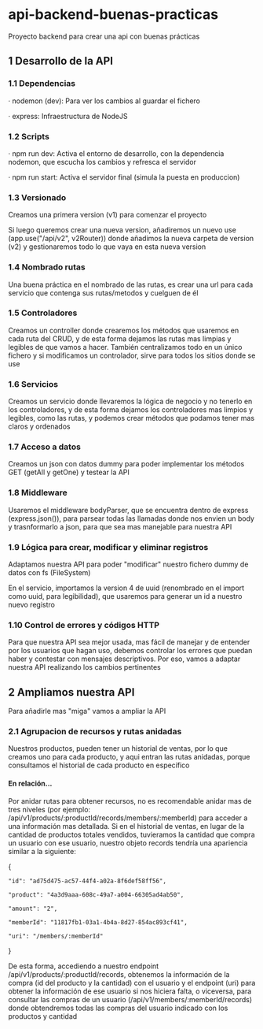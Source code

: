 # api-backend-buenas-practicas
Proyecto backend para crear una api con buenas prácticas

## 1 Desarrollo de la API

### 1.1 Dependencias
· nodemon (dev): Para ver los cambios al guardar el fichero

· express: Infraestructura de NodeJS

### 1.2 Scripts
· npm run dev: Activa el entorno de desarrollo, con la dependencia nodemon, que escucha los cambios y refresca el servidor

· npm run start: Activa el servidor final (simula la puesta en produccion)

### 1.3 Versionado
Creamos una primera version (v1) para comenzar el proyecto

Si luego queremos crear una nueva version, añadiremos un nuevo use (app.use("/api/v2", v2Router)) donde añadimos la nueva carpeta de version (v2) y gestionaremos todo lo que vaya en esta nueva version

### 1.4 Nombrado rutas
Una buena práctica en el nombrado de las rutas, es crear una url para cada servicio que contenga sus rutas/metodos y cuelguen de él

### 1.5 Controladores
Creamos un controller donde crearemos los métodos que usaremos en cada ruta del CRUD, y de esta forma dejamos las rutas mas limpias y legibles de que vamos a hacer. También centralizamos todo en un único fichero y si modificamos un controlador, sirve para todos los sitios donde se use

### 1.6 Servicios
Creamos un servicio donde llevaremos la lógica de negocio y no tenerlo en los controladores, y de esta forma dejamos los controladores mas limpios y legibles, como las rutas, y podemos crear métodos que podamos tener mas claros y ordenados

### 1.7 Acceso a datos
Creamos un json con datos dummy para poder implementar los métodos GET (getAll y getOne) y testear la API

### 1.8 Middleware
Usaremos el middleware bodyParser, que se encuentra dentro de express (express.json()), para parsear todas las llamadas donde nos envien un body y trasnformarlo a json, para que sea mas manejable para nuestra API 

### 1.9 Lógica para crear, modificar y eliminar registros
Adaptamos nuestra API para poder "modificar" nuestro fichero dummy de datos con fs (FileSystem)

En el servicio, importamos la version 4 de uuid (renombrado en el import como uuid, para legibilidad), que usaremos para generar un id a nuestro nuevo registro

### 1.10 Control de errores y códigos HTTP
Para que nuestra API sea mejor usada, mas fácil de manejar y de entender por los usuarios que hagan uso, debemos controlar los errores que puedan haber y contestar con mensajes descriptivos. Por eso, vamos a adaptar nuestra API realizando los cambios pertinentes

## 2 Ampliamos nuestra API

Para añadirle mas "miga" vamos a ampliar la API

### 2.1 Agrupacion de recursos y rutas anidadas
Nuestros productos, pueden tener un historial de ventas, por lo que creamos uno para cada producto, y aqui entran las rutas anidadas, porque consultamos el historial de cada producto en específico

#### En relación...
Por anidar rutas para obtener recursos, no es recomendable anidar mas de tres niveles (por ejemplo: /api/v1/products/:productId/records/members/:memberId) para acceder a una información mas detallada. Si en el historial de ventas, en lugar de la cantidad de productos totales vendidos, tuvieramos la cantidad que compra un usuario con ese usuario, nuestro objeto records tendría una apariencia similar a la siguiente:

{

    "id": "ad75d475-ac57-44f4-a02a-8f6def58ff56",

    "product": "4a3d9aaa-608c-49a7-a004-66305ad4ab50",

    "amount": "2",

    "memberId": "11817fb1-03a1-4b4a-8d27-854ac893cf41",

    "uri": "/members/:memberId"
    
}

De esta forma, accediendo a nuestro endpoint /api/v1/products/:productId/records, obtenemos la información de la compra (id del producto y la cantidad) con el usuario y el endpoint (uri) para obtener la información de ese usuario si nos hiciera falta, o viceversa, para consultar las compras de un usuario (/api/v1/members/:memberId/records) donde obtendremos todas las compras del usuario indicado con los productos y cantidad